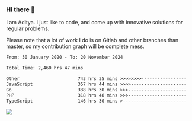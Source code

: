 ### Hi there 👋

I am Aditya. I just like to code, and come up with innovative solutions for regular problems.

Please note that a lot of work I do is on Gitlab and other branches than master, so my contribution graph will be complete mess.

<!--START_SECTION:waka-->

```txt
From: 30 January 2020 - To: 20 November 2024

Total Time: 2,460 hrs 47 mins

Other                      743 hrs 35 mins >>>>>>>>-----------------   30.22 %
JavaScript                 357 hrs 44 mins >>>>---------------------   14.54 %
Go                         338 hrs 30 mins >>>----------------------   13.76 %
PHP                        318 hrs 48 mins >>>----------------------   12.96 %
TypeScript                 146 hrs 30 mins >------------------------   05.95 %
```

<!--END_SECTION:waka-->

![](https://komarev.com/ghpvc/?username=BrainBuzzer)
